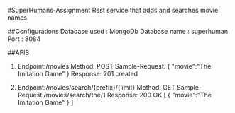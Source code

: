 #SuperHumans-Assignment
Rest service that adds and searches movie names. 

##Configurations
Database used : MongoDb
Database name : superhuman
Port : 8084

##APIS
1. Endpoint:/movies
   Method: POST
   Sample-Request: 
   {
    "movie":"The Imitation Game"
   }
   Response: 201 created

2. Endpoint:/movies/search/{prefix}/{limit}
   Method: GET
   Sample-Request:/movies/search/the/1
   Response: 200 OK 
   [
    {
        "movie":"The Imitation Game"
    }
   ]
